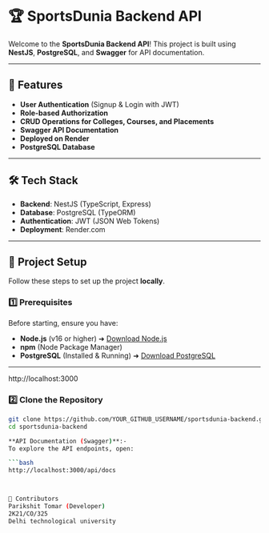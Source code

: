 # 🏆 SportsDunia Backend API

Welcome to the **SportsDunia Backend API**! This project is built using **NestJS**, **PostgreSQL**, and **Swagger** for API documentation.

---

## 🚀 Features
- **User Authentication** (Signup & Login with JWT)
- **Role-based Authorization**
- **CRUD Operations for Colleges, Courses, and Placements**
- **Swagger API Documentation**
- **Deployed on Render**
- **PostgreSQL Database**

---

## 🛠️ Tech Stack
- **Backend**: NestJS (TypeScript, Express)
- **Database**: PostgreSQL (TypeORM)
- **Authentication**: JWT (JSON Web Tokens)
- **Deployment**: Render.com

---

## 📌 **Project Setup**
Follow these steps to set up the project **locally**.

### **1️⃣ Prerequisites**
Before starting, ensure you have:
- **Node.js** (v16 or higher) ➜ [Download Node.js](https://nodejs.org/)
- **npm** (Node Package Manager)
- **PostgreSQL** (Installed & Running) ➜ [Download PostgreSQL](https://www.postgresql.org/download/)

---

http://localhost:3000

### **2️⃣ Clone the Repository**
```bash
git clone https://github.com/YOUR_GITHUB_USERNAME/sportsdunia-backend.git
cd sportsdunia-backend

**API Documentation (Swagger)**:-
To explore the API endpoints, open:

```bash
http://localhost:3000/api/docs



👥 Contributors
Parikshit Tomar (Developer)
2K21/CO/325
Delhi technological university
